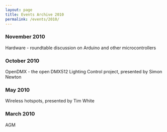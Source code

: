 ```yaml
---
layout: page
title: Events Archive 2010
permalink: /events/2010/
---
```


### **November 2010**
Hardware - roundtable discussion on Arduino and other microcontrollers

### **October 2010**
OpenDMX - the open DMX512 Lighting Control project, presented by Simon Newton

### **May 2010**
Wireless hotspots, presented by Tim White

### **March 2010**
AGM
